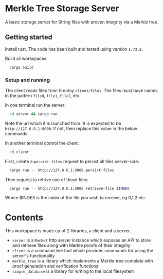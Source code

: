 # Merkle Tree Storage Server

A basic storage server for String files with proven integrity via a Merkle tree. 

## Getting started

Install rust. The code has been built and tested using version `1.73.0`.

Build all workspaces:

```bash
  cargo build
```

### Setup and running

The client reads files from firectoy `client/files`. The files must have names in the pattern `file0`, `file1`, `file2`, etc.

In one terminal run the server:

```bash
  cd server && cargo run
```

Note the url which it is launched from. It is expected to be `http://127.0.0.1:8000`. If not, then replace this value in the below commands.

In another terminal control the client:

```bash
  cd client
```

First, create a `persist-files` request to persist all files server-side:

```bash
  cargo run -- http://127.0.0.1:8000 persist-files
```

Then request to retrive one of those files:

```bash 
  cargo run -- http://127.0.0.1:8000 retrieve-file $INDEX
```

Where $INDEX is the index of the file you wish to receive, eg 0,1,2 etc.



# Contents

This workspace is made up of 2 libraries, a client and a server.

- `server` is a `Rocket` http server instance which exposes an API to store and retrieve files along with Merkle proofs of their integrity
- `client` is a command line tool which provides commands for using the server's functionality
- `merkle_tree` is a library which implements a Merkle tree complete with proof generation and verification functions
- `simple_database` is a library for writing to the local filesystem